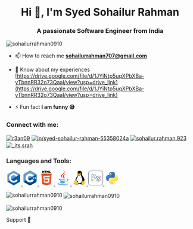 <h1 align="center">Hi 👋, I'm Syed Sohailur Rahman</h1>
<h3 align="center">A passionate Software Engineer from India</h3>

<p align="left"> <img src="https://komarev.com/ghpvc/?username=sohailurrahman0910&label=Profile%20views&color=0e75b6&style=flat" alt="sohailurrahman0910" /> </p>

- 📫 How to reach me **sohailurrahman707@gmail.com**

- 📄 Know about my experiences [https://drive.google.com/file/d/1JYiNtp5uqXPbXBa-yTbnnRR32o73Qaal/view?usp=drive_link](https://drive.google.com/file/d/1JYiNtp5uqXPbXBa-yTbnnRR32o73Qaal/view?usp=drive_link)

- ⚡ Fun fact **I am funny 😅**

<h3 align="left">Connect with me:</h3>
<p align="left">
<a href="https://twitter.com/r3an09" target="blank"><img align="center" src="https://raw.githubusercontent.com/rahuldkjain/github-profile-readme-generator/master/src/images/icons/Social/twitter.svg" alt="r3an09" height="30" width="40" /></a>
<a href="https://linkedin.com/in/in/syed-sohailur-rahman-55358024a" target="blank"><img align="center" src="https://raw.githubusercontent.com/rahuldkjain/github-profile-readme-generator/master/src/images/icons/Social/linked-in-alt.svg" alt="in/syed-sohailur-rahman-55358024a" height="30" width="40" /></a>
<a href="https://fb.com/sohailur.rahman.923" target="blank"><img align="center" src="https://raw.githubusercontent.com/rahuldkjain/github-profile-readme-generator/master/src/images/icons/Social/facebook.svg" alt="sohailur.rahman.923" height="30" width="40" /></a>
<a href="https://instagram.com/_its.srah" target="blank"><img align="center" src="https://raw.githubusercontent.com/rahuldkjain/github-profile-readme-generator/master/src/images/icons/Social/instagram.svg" alt="_its.srah" height="30" width="40" /></a>
</p>

<h3 align="left">Languages and Tools:</h3>
<p align="left"> <a href="https://www.cprogramming.com/" target="_blank" rel="noreferrer"> <img src="https://raw.githubusercontent.com/devicons/devicon/master/icons/c/c-original.svg" alt="c" width="40" height="40"/> </a> <a href="https://www.w3schools.com/cpp/" target="_blank" rel="noreferrer"> <img src="https://raw.githubusercontent.com/devicons/devicon/master/icons/cplusplus/cplusplus-original.svg" alt="cplusplus" width="40" height="40"/> </a> <a href="https://www.w3.org/html/" target="_blank" rel="noreferrer"> <img src="https://raw.githubusercontent.com/devicons/devicon/master/icons/html5/html5-original-wordmark.svg" alt="html5" width="40" height="40"/> </a> <a href="https://www.java.com" target="_blank" rel="noreferrer"> <img src="https://raw.githubusercontent.com/devicons/devicon/master/icons/java/java-original.svg" alt="java" width="40" height="40"/> </a> <a href="https://www.linux.org/" target="_blank" rel="noreferrer"> <img src="https://raw.githubusercontent.com/devicons/devicon/master/icons/linux/linux-original.svg" alt="linux" width="40" height="40"/> </a> <a href="https://www.photoshop.com/en" target="_blank" rel="noreferrer"> <img src="https://raw.githubusercontent.com/devicons/devicon/master/icons/photoshop/photoshop-line.svg" alt="photoshop" width="40" height="40"/> </a> <a href="https://www.python.org" target="_blank" rel="noreferrer"> <img src="https://raw.githubusercontent.com/devicons/devicon/master/icons/python/python-original.svg" alt="python" width="40" height="40"/> </a> </p>

<p><img align="left" src="https://github-readme-stats.vercel.app/api/top-langs?username=sohailurrahman0910&show_icons=true&locale=en&layout=compact" alt="sohailurrahman0910" /></p>

<p>&nbsp;<img align="center" src="https://github-readme-stats.vercel.app/api?username=sohailurrahman0910&show_icons=true&locale=en" alt="sohailurrahman0910" /></p>

<p><img align="center" src="https://github-readme-streak-stats.herokuapp.com/?user=sohailurrahman0910&" alt="sohailurrahman0910" /></p>

Support 🙏
